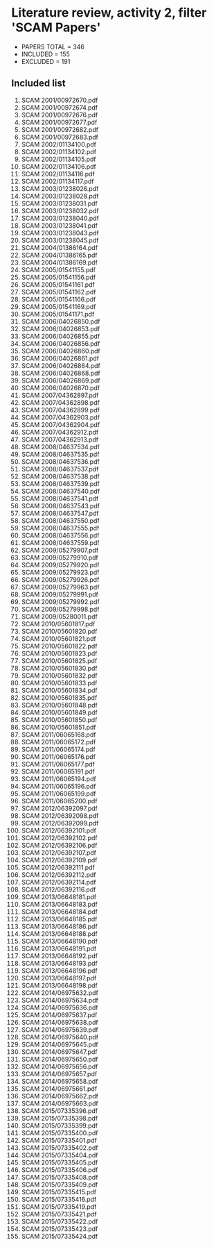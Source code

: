 # Literature review, activity 2, filter 'SCAM Papers'

* PAPERS TOTAL = 346
* INCLUDED = 155
* EXCLUDED = 191

## Included list

1. SCAM 2001/00972670.pdf
1. SCAM 2001/00972674.pdf
1. SCAM 2001/00972676.pdf
1. SCAM 2001/00972677.pdf
1. SCAM 2001/00972682.pdf
1. SCAM 2001/00972683.pdf
1. SCAM 2002/01134100.pdf
1. SCAM 2002/01134102.pdf
1. SCAM 2002/01134105.pdf
1. SCAM 2002/01134106.pdf
1. SCAM 2002/01134116.pdf
1. SCAM 2002/01134117.pdf
1. SCAM 2003/01238026.pdf
1. SCAM 2003/01238028.pdf
1. SCAM 2003/01238031.pdf
1. SCAM 2003/01238032.pdf
1. SCAM 2003/01238040.pdf
1. SCAM 2003/01238041.pdf
1. SCAM 2003/01238043.pdf
1. SCAM 2003/01238045.pdf
1. SCAM 2004/01386164.pdf
1. SCAM 2004/01386165.pdf
1. SCAM 2004/01386169.pdf
1. SCAM 2005/01541155.pdf
1. SCAM 2005/01541156.pdf
1. SCAM 2005/01541161.pdf
1. SCAM 2005/01541162.pdf
1. SCAM 2005/01541166.pdf
1. SCAM 2005/01541169.pdf
1. SCAM 2005/01541171.pdf
1. SCAM 2006/04026850.pdf
1. SCAM 2006/04026853.pdf
1. SCAM 2006/04026855.pdf
1. SCAM 2006/04026856.pdf
1. SCAM 2006/04026860.pdf
1. SCAM 2006/04026861.pdf
1. SCAM 2006/04026864.pdf
1. SCAM 2006/04026868.pdf
1. SCAM 2006/04026869.pdf
1. SCAM 2006/04026870.pdf
1. SCAM 2007/04362897.pdf
1. SCAM 2007/04362898.pdf
1. SCAM 2007/04362899.pdf
1. SCAM 2007/04362903.pdf
1. SCAM 2007/04362904.pdf
1. SCAM 2007/04362912.pdf
1. SCAM 2007/04362913.pdf
1. SCAM 2008/04637534.pdf
1. SCAM 2008/04637535.pdf
1. SCAM 2008/04637536.pdf
1. SCAM 2008/04637537.pdf
1. SCAM 2008/04637538.pdf
1. SCAM 2008/04637539.pdf
1. SCAM 2008/04637540.pdf
1. SCAM 2008/04637541.pdf
1. SCAM 2008/04637543.pdf
1. SCAM 2008/04637547.pdf
1. SCAM 2008/04637550.pdf
1. SCAM 2008/04637555.pdf
1. SCAM 2008/04637556.pdf
1. SCAM 2008/04637559.pdf
1. SCAM 2009/05279907.pdf
1. SCAM 2009/05279910.pdf
1. SCAM 2009/05279920.pdf
1. SCAM 2009/05279923.pdf
1. SCAM 2009/05279926.pdf
1. SCAM 2009/05279963.pdf
1. SCAM 2009/05279991.pdf
1. SCAM 2009/05279992.pdf
1. SCAM 2009/05279998.pdf
1. SCAM 2009/05280011.pdf
1. SCAM 2010/05601817.pdf
1. SCAM 2010/05601820.pdf
1. SCAM 2010/05601821.pdf
1. SCAM 2010/05601822.pdf
1. SCAM 2010/05601823.pdf
1. SCAM 2010/05601825.pdf
1. SCAM 2010/05601830.pdf
1. SCAM 2010/05601832.pdf
1. SCAM 2010/05601833.pdf
1. SCAM 2010/05601834.pdf
1. SCAM 2010/05601835.pdf
1. SCAM 2010/05601848.pdf
1. SCAM 2010/05601849.pdf
1. SCAM 2010/05601850.pdf
1. SCAM 2010/05601851.pdf
1. SCAM 2011/06065168.pdf
1. SCAM 2011/06065172.pdf
1. SCAM 2011/06065174.pdf
1. SCAM 2011/06065176.pdf
1. SCAM 2011/06065177.pdf
1. SCAM 2011/06065191.pdf
1. SCAM 2011/06065194.pdf
1. SCAM 2011/06065196.pdf
1. SCAM 2011/06065199.pdf
1. SCAM 2011/06065200.pdf
1. SCAM 2012/06392097.pdf
1. SCAM 2012/06392098.pdf
1. SCAM 2012/06392099.pdf
1. SCAM 2012/06392101.pdf
1. SCAM 2012/06392102.pdf
1. SCAM 2012/06392106.pdf
1. SCAM 2012/06392107.pdf
1. SCAM 2012/06392109.pdf
1. SCAM 2012/06392111.pdf
1. SCAM 2012/06392112.pdf
1. SCAM 2012/06392114.pdf
1. SCAM 2012/06392116.pdf
1. SCAM 2013/06648181.pdf
1. SCAM 2013/06648183.pdf
1. SCAM 2013/06648184.pdf
1. SCAM 2013/06648185.pdf
1. SCAM 2013/06648186.pdf
1. SCAM 2013/06648188.pdf
1. SCAM 2013/06648190.pdf
1. SCAM 2013/06648191.pdf
1. SCAM 2013/06648192.pdf
1. SCAM 2013/06648193.pdf
1. SCAM 2013/06648196.pdf
1. SCAM 2013/06648197.pdf
1. SCAM 2013/06648198.pdf
1. SCAM 2014/06975632.pdf
1. SCAM 2014/06975634.pdf
1. SCAM 2014/06975636.pdf
1. SCAM 2014/06975637.pdf
1. SCAM 2014/06975638.pdf
1. SCAM 2014/06975639.pdf
1. SCAM 2014/06975640.pdf
1. SCAM 2014/06975645.pdf
1. SCAM 2014/06975647.pdf
1. SCAM 2014/06975650.pdf
1. SCAM 2014/06975656.pdf
1. SCAM 2014/06975657.pdf
1. SCAM 2014/06975658.pdf
1. SCAM 2014/06975661.pdf
1. SCAM 2014/06975662.pdf
1. SCAM 2014/06975663.pdf
1. SCAM 2015/07335396.pdf
1. SCAM 2015/07335398.pdf
1. SCAM 2015/07335399.pdf
1. SCAM 2015/07335400.pdf
1. SCAM 2015/07335401.pdf
1. SCAM 2015/07335402.pdf
1. SCAM 2015/07335404.pdf
1. SCAM 2015/07335405.pdf
1. SCAM 2015/07335406.pdf
1. SCAM 2015/07335408.pdf
1. SCAM 2015/07335409.pdf
1. SCAM 2015/07335415.pdf
1. SCAM 2015/07335416.pdf
1. SCAM 2015/07335419.pdf
1. SCAM 2015/07335421.pdf
1. SCAM 2015/07335422.pdf
1. SCAM 2015/07335423.pdf
1. SCAM 2015/07335424.pdf
